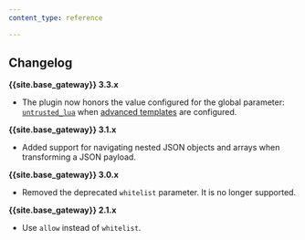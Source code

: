 ```yaml
---
content_type: reference

---
```


## Changelog

**{{site.base_gateway}} 3.3.x**
- The plugin now honors the value configured for the global parameter: [`untrusted_lua`](/gateway/latest/reference/configuration/#untrusted_lua)
  when [advanced templates](/hub/kong-inc/request-transformer-advanced/how-to/templates/#advanced-templates) are configured.

**{{site.base_gateway}} 3.1.x**
- Added support for navigating nested JSON objects and arrays when transforming a JSON payload.

**{{site.base_gateway}} 3.0.x**
- Removed the deprecated `whitelist` parameter.
It is no longer supported.

**{{site.base_gateway}} 2.1.x**

- Use `allow` instead of `whitelist`.
